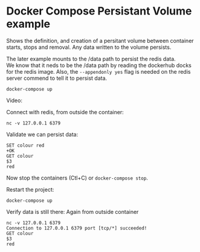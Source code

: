 # Docker Compose Persistant Volume example

Shows the definition, and creation of a persitant volume 
between container starts, stops and removal. Any data written to the volume 
persists.

The later example mounts to the /data path to persist the redis data.  
We know that it neds to be the /data path by reading the dockerhub docks for the 
redis image. Also, the `--appendonly yes` flag is needed on the redis server
commend to tell it to persist data.

```
docker-compose up
```

Video: 

Connect with redis, from outside the container:

```
nc -v 127.0.0.1 6379
```

Validate we can persist data:

```
SET colour red
+OK
GET colour
$3
red
```
Now stop the containers (Ctl+C) or `docker-compose stop`.

Restart the project: 
```
docker-compose up
```
Verify data is still there: Again from outside container

```
nc -v 127.0.0.1 6379
Connection to 127.0.0.1 6379 port [tcp/*] succeeded!
GET colour
$3
red
```
